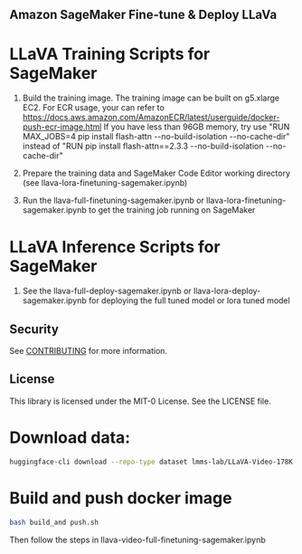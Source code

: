 ## Amazon SageMaker Fine-tune & Deploy LLaVa

# LLaVA Training Scripts for SageMaker
1. Build the training image.
The training image can be built on g5.xlarge EC2. For ECR usage, your can refer to https://docs.aws.amazon.com/AmazonECR/latest/userguide/docker-push-ecr-image.html 
If you have less than 96GB memory, try use "RUN MAX_JOBS=4 pip install flash-attn --no-build-isolation  --no-cache-dir" instead of "RUN pip install flash-attn==2.3.3 --no-build-isolation --no-cache-dir"

2. Prepare the training data and SageMaker Code Editor working directory (see llava-lora-finetuning-sagemaker.ipynb)

3. Run the llava-full-finetuning-sagemaker.ipynb or llava-lora-finetuning-sagemaker.ipynb to get the training job running on SageMaker

# LLaVA Inference Scripts for SageMaker
1. See the llava-full-deploy-sagemaker.ipynb or llava-lora-deploy-sagemaker.ipynb for deploying the full tuned model or lora tuned model

## Security

See [CONTRIBUTING](CONTRIBUTING.md#security-issue-notifications) for more information.

## License

This library is licensed under the MIT-0 License. See the LICENSE file.

# Download data:

```bash
huggingface-cli download --repo-type dataset lmms-lab/LLaVA-Video-178K --include "0_30_s_activitynetqa*" --local-dir amazon-sagemaker-finetune-deploy-llava-huggingface/data/ 
```

# Build and push docker image

```bash
bash build_and push.sh
```

Then follow the steps in llava-video-full-finetuning-sagemaker.ipynb



